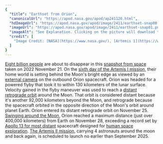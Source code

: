 ```yaml
---
{
  "title": "Earthset from Orion",
  "canonicalUrl": "https://apod.nasa.gov/apod/ap241120.html",
  "hdImageUrl": "https://apod.nasa.gov/apod/image/2411/earthset-snap00.png",
  "imageUrl": "https://apod.nasa.gov/apod/image/2411/earthset-snap01.png",
  "imageAlt": "See Explanation. Clicking on the picture will download the highest resolution version available.",
  "credit": [
    "Image Credit: [NASA](https://www.nasa.gov/), [Artemis 1](https://www.nasa.gov/artemis-1)"
  ]
}
---
```


[Eight billion people](https://www.un.org/en/dayof8billion) are about to disappear in this [snapshot from space](https://www.flickr.com/photos/nasa2explore/albums/72177720303788800/page3) taken on 2022 November 21. On the [sixth day of the Artemis I mission](https://blogs.nasa.gov/artemis/2022/11/21/artemis-i-flight-day-six-orion-performs-lunar-flyby-closest-outbound-approach/), their home world is setting behind the Moon's bright edge as viewed by an [external camera](https://www.nasa.gov/feature/nasa-s-artemis-i-cameras-to-offer-new-views-of-orion-earth-moon) on the outbound Orion spacecraft. Orion was headed for a powered flyby that took it to within 130 kilometers of the lunar surface. Velocity gained in the flyby maneuver was used to reach a [distant retrograde orbit](https://www.nasa.gov/feature/orion-will-go-the-distance-in-retrograde-orbit-during-artemis-i) around the Moon. That orbit is considered distant because it's another 92,000 kilometers beyond the Moon, and retrograde because the spacecraft orbited in the opposite direction of the Moon's orbit around planet Earth. Orion entered its distant retrograde orbit on November 25. [Swinging around the Moon](https://www.nasa.gov/specials/trackartemis/), Orion reached a maximum distance (just over 400,000 kilometers) from Earth on November 28, exceeding a record set by [Apollo 13 for most distant](https://apod.nasa.gov/apod/ap200303.html) spacecraft designed for [human space exploration](https://www.nasa.gov/artemis-1). [The Artemis II mission](https://www.nasa.gov/mission/artemis-ii/), carrying 4 astronauts around the moon and back again, is scheduled to launch no earlier than September 2025.
